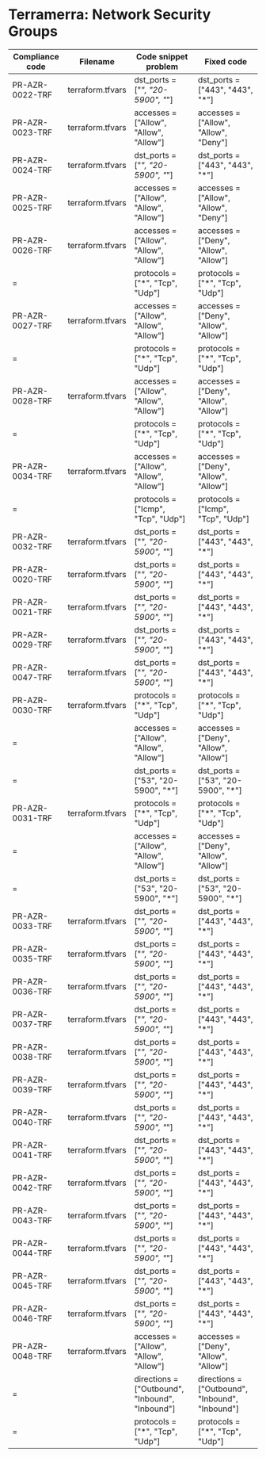 # Terramerra: Network Security Groups

Compliance code | Filename       | Code snippet problem                 | Fixed code
----------------|----------------|--------------------------------------|---------------------------------
PR-AZR-0022-TRF |terraform.tfvars|dst_ports = ["*", "20-5900", "*"]     |dst_ports = ["443", "443", "*"]
PR-AZR-0023-TRF |terraform.tfvars|accesses = ["Allow", "Allow", "Allow"]|accesses = ["Allow", "Allow", "Deny"]
PR-AZR-0024-TRF |terraform.tfvars|dst_ports = ["*", "20-5900", "*"]     |dst_ports = ["443", "443", "*"]
PR-AZR-0025-TRF |terraform.tfvars|accesses = ["Allow", "Allow", "Allow"]|accesses = ["Allow", "Allow", "Deny"]
PR-AZR-0026-TRF |terraform.tfvars|accesses = ["Allow", "Allow", "Allow"]|accesses = ["Deny", "Allow", "Allow"]
=               |                |protocols = ["*", "Tcp", "Udp"]       |protocols = ["*", "Tcp", "Udp"]
PR-AZR-0027-TRF |terraform.tfvars|accesses = ["Allow", "Allow", "Allow"]|accesses = ["Deny", "Allow", "Allow"]
=               |                |protocols = ["*", "Tcp", "Udp"]       |protocols = ["*", "Tcp", "Udp"]
PR-AZR-0028-TRF |terraform.tfvars|accesses = ["Allow", "Allow", "Allow"]|accesses = ["Deny", "Allow", "Allow"]
=               |                |protocols = ["*", "Tcp", "Udp"]       |protocols = ["*", "Tcp", "Udp"]
PR-AZR-0034-TRF |terraform.tfvars|accesses = ["Allow", "Allow", "Allow"]|accesses = ["Deny", "Allow", "Allow"]
=               |                |protocols = ["Icmp", "Tcp", "Udp"]    |protocols = ["Icmp", "Tcp", "Udp"]
PR-AZR-0032-TRF |terraform.tfvars|dst_ports = ["*", "20-5900", "*"]     |dst_ports = ["443", "443", "*"]
PR-AZR-0020-TRF |terraform.tfvars|dst_ports = ["*", "20-5900", "*"]     |dst_ports = ["443", "443", "*"]
PR-AZR-0021-TRF |terraform.tfvars|dst_ports = ["*", "20-5900", "*"]     |dst_ports = ["443", "443", "*"]
PR-AZR-0029-TRF |terraform.tfvars|dst_ports = ["*", "20-5900", "*"]     |dst_ports = ["443", "443", "*"]
PR-AZR-0047-TRF |terraform.tfvars|dst_ports = ["*", "20-5900", "*"]     |dst_ports = ["443", "443", "*"]
PR-AZR-0030-TRF |terraform.tfvars|protocols = ["*", "Tcp", "Udp"]       |protocols = ["*", "Tcp", "Udp"]
=               |                |accesses = ["Allow", "Allow", "Allow"]|accesses = ["Deny", "Allow", "Allow"]
=               |                |dst_ports = ["53", "20-5900", "*"]    |dst_ports = ["53", "20-5900", "*"]
PR-AZR-0031-TRF |terraform.tfvars|protocols = ["*", "Tcp", "Udp"]     |protocols = ["*", "Tcp", "Udp"]
=               |                |accesses = ["Allow", "Allow", "Allow"]|accesses = ["Deny", "Allow", "Allow"]
=               |                |dst_ports = ["53", "20-5900", "*"]    |dst_ports = ["53", "20-5900", "*"]
PR-AZR-0033-TRF |terraform.tfvars|dst_ports = ["*", "20-5900", "*"]     |dst_ports = ["443", "443", "*"]
PR-AZR-0035-TRF |terraform.tfvars|dst_ports = ["*", "20-5900", "*"]     |dst_ports = ["443", "443", "*"]
PR-AZR-0036-TRF |terraform.tfvars|dst_ports = ["*", "20-5900", "*"]     |dst_ports = ["443", "443", "*"]
PR-AZR-0037-TRF |terraform.tfvars|dst_ports = ["*", "20-5900", "*"]     |dst_ports = ["443", "443", "*"]
PR-AZR-0038-TRF |terraform.tfvars|dst_ports = ["*", "20-5900", "*"]     |dst_ports = ["443", "443", "*"]
PR-AZR-0039-TRF |terraform.tfvars|dst_ports = ["*", "20-5900", "*"]     |dst_ports = ["443", "443", "*"]
PR-AZR-0040-TRF |terraform.tfvars|dst_ports = ["*", "20-5900", "*"]     |dst_ports = ["443", "443", "*"]
PR-AZR-0041-TRF |terraform.tfvars|dst_ports = ["*", "20-5900", "*"]     |dst_ports = ["443", "443", "*"]
PR-AZR-0042-TRF |terraform.tfvars|dst_ports = ["*", "20-5900", "*"]     |dst_ports = ["443", "443", "*"]
PR-AZR-0043-TRF |terraform.tfvars|dst_ports = ["*", "20-5900", "*"]     |dst_ports = ["443", "443", "*"]
PR-AZR-0044-TRF |terraform.tfvars|dst_ports = ["*", "20-5900", "*"]     |dst_ports = ["443", "443", "*"]
PR-AZR-0045-TRF |terraform.tfvars|dst_ports = ["*", "20-5900", "*"]     |dst_ports = ["443", "443", "*"]
PR-AZR-0046-TRF |terraform.tfvars|dst_ports = ["*", "20-5900", "*"]     |dst_ports = ["443", "443", "*"]
PR-AZR-0048-TRF |terraform.tfvars|accesses = ["Allow", "Allow", "Allow"]|accesses = ["Deny", "Allow", "Allow"]
=               |                |directions = ["Outbound", "Inbound", "Inbound"]|directions = ["Outbound", "Inbound", "Inbound"]
=               |                |protocols = ["*", "Tcp", "Udp"]       |protocols = ["*", "Tcp", "Udp"]
